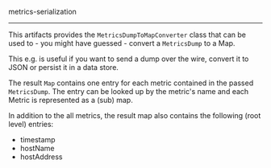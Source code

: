 metrics-serialization

---

This artifacts provides the ```MetricsDumpToMapConverter``` class that
can be used to - you might have guessed - convert a ```MetricsDump``` to
a Map.
 
This e.g. is useful if you want to send a dump over the wire, convert
it to JSON or persist it in a data store.

The result ```Map``` contains one entry for each metric contained in the
passed ```MetricsDump```. The entry can be looked up by the metric's name
and each Metric is represented as a (sub) map.

In addition to the all metrics, the result map also contains the following
(root level) entries:
* timestamp
* hostName
* hostAddress